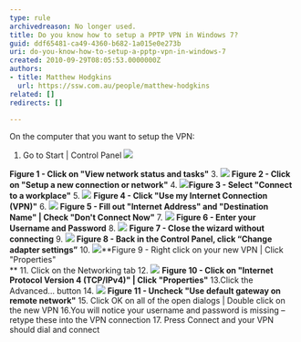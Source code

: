 ```yaml
---
type: rule
archivedreason: No longer used.
title: Do you know how to setup a PPTP VPN in Windows 7?
guid: ddf65481-ca49-4360-b682-1a015e0e273b
uri: do-you-know-how-to-setup-a-pptp-vpn-in-windows-7
created: 2010-09-29T08:05:53.0000000Z
authors:
- title: Matthew Hodgkins
  url: https://ssw.com.au/people/matthew-hodgkins
related: []
redirects: []

---
```


On the computer that you want to setup the VPN: 

<!--endintro-->

1. Go to Start | Control Panel 
![](/rules/do-you-know-how-to-setup-a-pptp-vpn-in-windows-7/SetupStep2.jpg)

**Figure 1 - Click on "View network status and tasks"** 3.
![](/rules/do-you-know-how-to-setup-a-pptp-vpn-in-windows-7/SetupStep3.jpg) **Figure 2 - Click on "Setup a new connection or network"** 4.
![](/rules/do-you-know-how-to-setup-a-pptp-vpn-in-windows-7/SetupStep4.jpg)**Figure 3 - Select "Connect to a workplace"** 5.
![](/rules/do-you-know-how-to-setup-a-pptp-vpn-in-windows-7/SetupStep5.jpg) **Figure 4 - Click "Use my Internet Connection (VPN)"** 6.
![](/rules/do-you-know-how-to-setup-a-pptp-vpn-in-windows-7/SetupStep6.jpg) **Figure 5 - Fill out "Internet Address" and "Destination Name" | Check "Don't Connect Now"** 7. 
![](/rules/do-you-know-how-to-setup-a-pptp-vpn-in-windows-7/SetupStep7.jpg) **Figure 6 - Enter your Username and Password** 8.
![](/rules/do-you-know-how-to-setup-a-pptp-vpn-in-windows-7/SetupStep8.jpg) **Figure 7 - Close the wizard without connecting** 9.
![](/rules/do-you-know-how-to-setup-a-pptp-vpn-in-windows-7/SetupStep9.jpg) **Figure 8 - Back in the Control Panel, click “Change adapter settings”** 10.
![](/rules/do-you-know-how-to-setup-a-pptp-vpn-in-windows-7/SetupStep10.jpg)**Figure 9 - Right click on your new VPN | Click "Properties"  
** 
 11. Click on the Networking tab 
 12.
![](/rules/do-you-know-how-to-setup-a-pptp-vpn-in-windows-7/SetupStep12.jpg) **Figure 10 - Click on "Internet Protocol Version 4 (TCP/IPv4)" | Click "Properties"** 13.Click the Advanced… button
 14. 
![](/rules/do-you-know-how-to-setup-a-pptp-vpn-in-windows-7/SetupStep14.jpg) **Figure 11 - Uncheck "Use default gateway on remote network"** 
15. Click OK on all of the open dialogs | Double click on the new VPN 
 16.You will notice your username and password is missing – retype these into the VPN connection 
 17. Press Connect and your VPN should dial and connect

